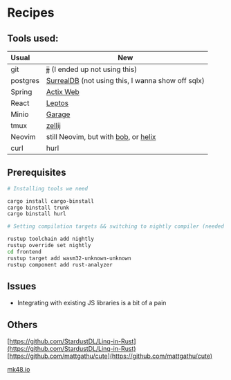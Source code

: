 # Recipes

## Tools used:

| Usual | New |
|:------| --- |
| git   | [~~jj~~](https://github.com/martinvonz/jj) (I ended up not using this) |
| postgres | [SurrealDB](https://surrealdb.com/) (not using this, I wanna show off sqlx) |
| Spring | [Actix Web](https://actix.rs/) |
| React | [Leptos](https://leptos.dev/) |
| Minio | [Garage](https://garagehq.deuxfleurs.fr/) |
| tmux | [zellij](https://zellij.dev) |
| Neovim | still Neovim, but with [bob](https://github.com/MordechaiHadad/bob), or [helix](https://helix-editor.com/) |
| curl | hurl |

## Prerequisites

```sh
# Installing tools we need

cargo install cargo-binstall
cargo binstall trunk
cargo binstall hurl

# Setting compilation targets && switching to nightly compiler (needed for Leptos)

rustup toolchain add nightly
rustup override set nightly
cd frontend
rustup target add wasm32-unknown-unknown
rustup component add rust-analyzer
```

## Issues

- Integrating with existing JS libraries is a bit of a pain

## Others

[https://github.com/StardustDL/Linq-in-Rust](https://github.com/StardustDL/Linq-in-Rust)
[https://github.com/mattgathu/cute](https://github.com/mattgathu/cute)

[mk48.io](https://mk48.io)
